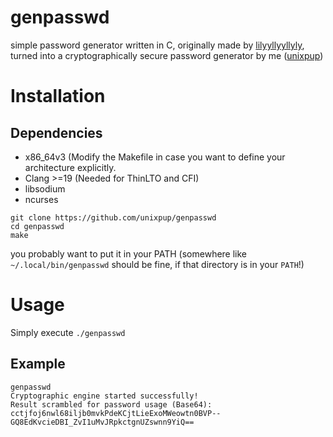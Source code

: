 # genpasswd

simple password generator written in C, originally made by [lilyyllyyllyly](https://github.com/lilyyllyyllyly), turned into a cryptographically secure password generator by me ([unixpup](https://github.com/unixpup))

# Installation

## Dependencies

- x86_64v3 (Modify the Makefile in case you want to define your architecture explicitly.
- Clang >=19 (Needed for ThinLTO and CFI)
- libsodium
- ncurses

```
git clone https://github.com/unixpup/genpasswd
cd genpasswd
make
```

you probably want to put it in your PATH (somewhere like `~/.local/bin/genpasswd` should be fine, if that directory is in your `PATH`!)

# Usage

Simply execute `./genpasswd`

## Example

```
genpasswd
Cryptographic engine started successfully!
Result scrambled for password usage (Base64): cctjfoj6nwl68iljb0mvkPdeKCjtLieExoMWeowtn0BVP--GQ8EdKvcieDBI_ZvI1uMvJRpkctgnUZswnn9YiQ==
```
